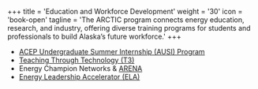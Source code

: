 +++
title = 'Education and Workforce Development'
weight = '30'
icon = 'book-open'
tagline = 'The ARCTIC program connects energy education, research, and industry, offering diverse training programs for students and professionals to build Alaska’s future workforce.'
+++
- [ACEP Undergraduate Summer Internship (AUSI) Program](https://www.uaf.edu/acep/education-workforce-development/summer-internship-program/index.php)
- [Teaching Through Technology (T3)](https://t3.alaska.edu/)
- Energy Champion Networks & [ARENA](https://arena.alaska.edu/)
- [Energy Leadership Accelerator (ELA)](https://www.energytransitionacademy.net/energy-leadership-accelerator-program/)